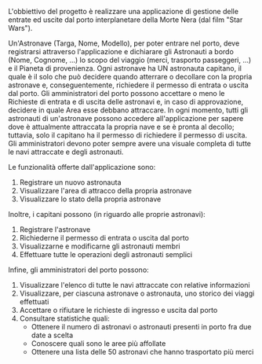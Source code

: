 L'obbiettivo del progetto è realizzare una applicazione di gestione delle entrate ed uscite dal porto interplanetare della Morte Nera (dal film "Star Wars").

Un'Astronave (Targa, Nome, Modello), per poter entrare nel porto, deve registrarsi attraverso l'applicazione e dichiarare gli Astronauti a bordo (Nome, Cognome, ...) lo scopo del viaggio (merci, trasporto passeggeri, ...) e il Pianeta di provenienza.
Ogni astronave ha UN astronauta capitano, il quale è il solo che può decidere quando atterrare o decollare con la propria astronave e, conseguentemente, richiedere il permesso di entrata o uscita dal porto.
Gli amministratori del porto possono accettare o meno le Richieste di entrata e di uscita delle astronavi e, in caso di approvazione, decidere in quale Area esse debbano attraccare.
In ogni momento, tutti gli astronauti di un'astronave possono accedere all'applicazione per sapere dove è attualmente attraccata la propria nave e se è pronta al decollo; tuttavia, solo il capitano ha il permesso di richiedere il permesso di uscita.
Gli amministratori devono poter sempre avere una visuale completa di tutte le navi attraccate e degli astronauti.

Le funzionalità offerte dall'applicazione sono:
1. Registrare un nuovo astronauta
2. Visualizzare l'area di attracco della propria astronave
3. Visualizzare lo stato della propria astronave

Inoltre, i capitani possono (in riguardo alle proprie astronavi):
1. Registrare l'astronave
2. Richiederne il permesso di entrata o uscita dal porto
3. Visualizzarne e modificarne gli astronauti membri
4. Effettuare tutte le operazioni degli astronauti semplici

Infine, gli amministratori del porto possono:
1. Visualizzare l'elenco di tutte le navi attraccate con relative informazioni
2. Visualizzare, per ciascuna astronave o astronauta, uno storico dei viaggi effettuati
3. Accettare o rifiutare le richieste di ingresso e uscita dal porto
4. Consultare statistiche quali:
    - Ottenere il numero di astronavi o astronauti presenti in porto fra due date a scelta
    - Conoscere quali sono le aree più affollate
    - Ottenere una lista delle 50 astronavi che hanno trasportato più merci
